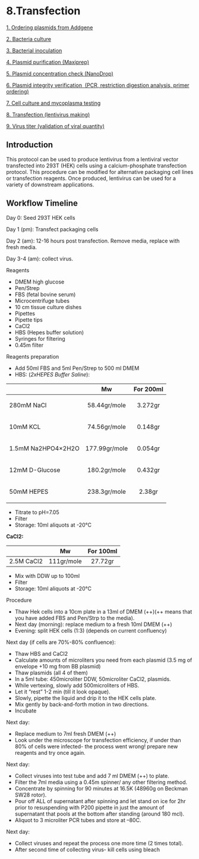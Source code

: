 # 8.Transfection


[1.  Ordering plasmids from Addgene](https://github.com/NeuralSyntaxLab/lab-handbook/blob/main/Chemichals%2C%20Solutions%2C%20Dlutions%2C%20and%20Reagents/lentivirus%20production%20protocols/1.Ordering%20plasmids%20from%20Addgene.md)
    
[2.  Bacteria culture](https://github.com/NeuralSyntaxLab/lab-handbook/blob/main/Chemichals%2C%20Solutions%2C%20Dlutions%2C%20and%20Reagents/lentivirus%20production%20protocols/2.Bacteria%20culture.md)

[3.  Bacterial inoculation](https://github.com/NeuralSyntaxLab/lab-handbook/blob/main/Chemichals%2C%20Solutions%2C%20Dlutions%2C%20and%20Reagents/lentivirus%20production%20protocols/3.Bacterial%20inoculation.md)
    
[4.  Plasmid purification (Maxiprep)](https://github.com/NeuralSyntaxLab/lab-handbook/blob/main/Chemichals%2C%20Solutions%2C%20Dlutions%2C%20and%20Reagents/lentivirus%20production%20protocols/4.%20Plasmid%20purification.md)
    
[5.  Plasmid concentration check (NanoDrop)](https://github.com/NeuralSyntaxLab/lab-handbook/blob/main/Chemichals,%20Solutions,%20Dlutions,%20and%20Reagents/lentivirus%20production%20protocols/5.%20Plasmid%20concentration%20check.md)
    
[6.  Plasmid integrity verification  (PCR, restriction digestion analysis, primer ordering)](https://github.com/NeuralSyntaxLab/lab-handbook/blob/main/Chemichals%2C%20Solutions%2C%20Dlutions%2C%20and%20Reagents/lentivirus%20production%20protocols/6.Plasmid%20integrity%20verification(sequencing).md)
    
[7.  Cell culture and mycoplasma testing](https://github.com/NeuralSyntaxLab/lab-handbook/blob/main/Chemichals%2C%20Solutions%2C%20Dlutions%2C%20and%20Reagents/lentivirus%20production%20protocols/7.HEK%20293T%20cells%20split%20and%20maintenance.md)
    
[8. Transfection (lentivirus making)](https://github.com/NeuralSyntaxLab/lab-handbook/blob/main/Chemichals%2C%20Solutions%2C%20Dlutions%2C%20and%20Reagents/lentivirus%20production%20protocols/8.Transfection.md)
    
[9.  Virus titer (validation of viral quantity)](https://github.com/NeuralSyntaxLab/lab-handbook/blob/main/Chemichals%2C%20Solutions%2C%20Dlutions%2C%20and%20Reagents/lentivirus%20production%20protocols/9.Virus%20titer%20(validation%20of%20viral%20quantity).md)

## Introduction

This protocol can be used to produce lentivirus from a lentiviral vector transfected into 293T (HEK) cells using a calcium-phosphate transfection protocol. This procedure can be modified for alternative packaging cell lines or transfection reagents. Once produced, lentivirus can be used for a variety of downstream applications.

##
## Workflow Timeline
Day 0: Seed 293T HEK cells

Day 1 (pm): Transfect packaging cells 

Day 2 (am): 12-16 hours post transfection. Remove media, replace with fresh media.

Day 3-4 (am): collect virus.


Reagents

- DMEM high glucose
- Pen/Strep
- FBS (fetal bovine serum)
- Microcentrifuge tubes
- 10 cm tissue culture dishes
- Pipettes
- Pipette tips
- CaCl2
- HBS (Hepes buffer solution)
- Syringes for filtering
- 0.45m filter


Reagents preparation

- Add 50ml FBS and 5ml Pen/Strep to 500 ml DMEM 
- HBS: (*2xHEPES Buffer Saline*):


||Mw|For 200ml|
| :- | :-: | :-: |
|<p>280mM NaCl</p><p></p>|58\.44gr/mole|3\.272gr|
|<p>10mM KCL</p><p></p>|74\.56gr/mole|0\.148gr|
|<p>1\.5mM Na2HPO4×2H2O</p><p></p>|177\.99gr/mole|0\.054gr|
|<p>12mM D-Glucose</p><p></p>|180\.2gr/mole|0\.432gr|
|<p>50mM HEPES</p><p></p>|238\.3gr/mole|2\.38gr|
- Titrate to pH=7.05
- Filter
- Storage: 10ml aliquots at -20°C

**CaCl2:**

||Mw|For 100ml|
| :-: | :-: | :-: |
|2\.5M CaCl2|111gr/mole|27\.72gr|

- Mix with DDW up to 100ml
- Filter
- Storage: 10ml aliquots at -20°C







Procedure

- Thaw Hek cells into a 10cm plate in a 13ml of DMEM (++)(++ means that you have added FBS and Pen/Strp to the media).
- Next day (morning): replace medium to a fresh 10ml DMEM (++)
- Evening: split HEK cells (1:3) (depends on current confluency)

Next day (if cells are 70%-80% confluence):

- Thaw HBS and CaCl2 
- Calculate amounts of microliters you need from each plasmid (3.5 mg of envelope +10 mg from BB plasmid)
- Thaw plasmids (all 4 of them)
- In a 5ml tube: 450microliter DDW, 50microliter CaCl2, plasmids.
- While vertexing, slowly add 500microliters of HBS.
- Let it “rest” 1-2 min (till it look opaque).
- Slowly, pipette the liquid and drip it to the HEK cells plate.
- Mix gently by back-and-forth motion in two directions.
- Incubate 

Next day:

- Replace medium to 7ml fresh DMEM (++)
- Look under the microscope for transfection efficiency, if under than 80% of cells were infected- the process went wrong! prepare new reagents and try once again.

Next day:

- Collect viruses into test tube and add 7 ml DMEM (++) to plate.
- Filter the 7ml media using a 0.45m spinner/ any other filtering method.
- Concentrate by spinning for 90 minutes at 16.5K (48960g on Beckman SW28 rotor). 
- Pour off ALL of supernatant after spinning and let stand on ice for 2hr prior to resuspending with P200 pipette in just the amount of supernatant that pools at the bottom after standing (around 180 mcl).
- Aliquot to 3 microliter PCR tubes and store at –80C.

Next day:

- Collect viruses and repeat the process one more time (2 times total).
- After second time of collecting virus- kill cells using bleach

